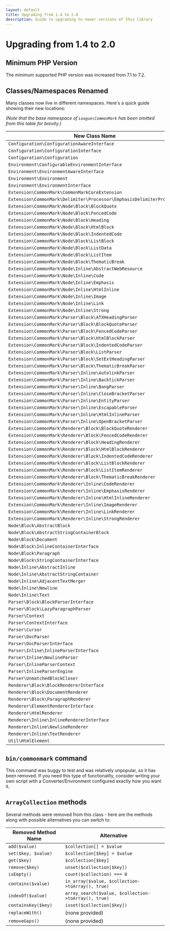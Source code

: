 ```yaml
---
layout: default
title: Upgrading from 1.4 to 2.0
description: Guide to upgrading to newer versions of this library
---
```


# Upgrading from 1.4 to 2.0

## Minimum PHP Version

The minimum supported PHP version was increased from 7.1 to 7.2.

## Classes/Namespaces Renamed

Many classes now live in different namespaces.  Here's a quick guide showing their new locations:

_(Note that the base namespace of `League\CommonMark` has been omitted from this table for brevity.)_

| New Class Name | Old Class Name |
| -------------- | -------------- |
| `Configuration\ConfigurationAwareInterface` | `Util\ConfigurationAwareInterface` |
| `Configuration\ConfigurationInterface` | `Util\ConfigurationInterface` |
| `Configuration\Configuration` | `Util\Configuration` |
| `Environment\ConfigurableEnvironmentInterface` | `ConfigurableEnvironmentInterface` |
| `Environment\EnvironmentAwareInterface` | `EnvironmentAwareInterface` |
| `Environment\Environment` | `Environment` |
| `Environment\EnvironmentInterface` | `EnvironmentInterface` |
| `Extension\CommonMark\CommonMarkCoreExtension` | `Extension\CommonMarkCoreExtension` |
| `Extension\CommonMark\Delimiter\Processor\EmphasisDelimiterProcessor` | `Delimiter\Processor\EmphasisDelimiterProcessor` |
| `Extension\CommonMark\Node\Block\BlockQuote` | `Block\Element\BlockQuote` |
| `Extension\CommonMark\Node\Block\FencedCode` | `Block\Element\FencedCode` |
| `Extension\CommonMark\Node\Block\Heading` | `Block\Element\Heading` |
| `Extension\CommonMark\Node\Block\HtmlBlock` | `Block\Element\HtmlBlock` |
| `Extension\CommonMark\Node\Block\IndentedCode` | `Block\Element\IndentedCode` |
| `Extension\CommonMark\Node\Block\ListBlock` | `Block\Element\ListBlock` |
| `Extension\CommonMark\Node\Block\ListData` | `Block\Element\ListData` |
| `Extension\CommonMark\Node\Block\ListItem` | `Block\Element\ListItem` |
| `Extension\CommonMark\Node\Block\ThematicBreak` | `Block\Element\ThematicBreak` |
| `Extension\CommonMark\Node\Inline\AbstractWebResource` | `Inline\Element\AbstractWebResource` |
| `Extension\CommonMark\Node\Inline\Code` | `Inline\Element\Code` |
| `Extension\CommonMark\Node\Inline\Emphasis` | `Inline\Element\Emphasis` |
| `Extension\CommonMark\Node\Inline\HtmlInline` | `Inline\Element\HtmlInline` |
| `Extension\CommonMark\Node\Inline\Image` | `Inline\Element\Image` |
| `Extension\CommonMark\Node\Inline\Link` | `Inline\Element\Link` |
| `Extension\CommonMark\Node\Inline\Strong` | `Inline\Element\Strong` |
| `Extension\CommonMark\Parser\Block\ATXHeadingParser` | `Block\Parser\ATXHeadingParser` |
| `Extension\CommonMark\Parser\Block\BlockQuoteParser` | `Block\Parser\BlockQuoteParser` |
| `Extension\CommonMark\Parser\Block\FencedCodeParser` | `Block\Parser\FencedCodeParser` |
| `Extension\CommonMark\Parser\Block\HtmlBlockParser` | `Block\Parser\HtmlBlockParser` |
| `Extension\CommonMark\Parser\Block\IndentedCodeParser` | `Block\Parser\IndentedCodeParser` |
| `Extension\CommonMark\Parser\Block\ListParser` | `Block\Parser\ListParser` |
| `Extension\CommonMark\Parser\Block\SetExtHeadingParser` | `Block\Parser\SetExtHeadingParser` |
| `Extension\CommonMark\Parser\Block\ThematicBreakParser` | `Block\Parser\ThematicBreakParser` |
| `Extension\CommonMark\Parser\Inline\AutolinkParser` | `Inline\Parser\AutolinkParser` |
| `Extension\CommonMark\Parser\Inline\BacktickParser` | `Inline\Parser\BacktickParser` |
| `Extension\CommonMark\Parser\Inline\BangParser` | `Inline\Parser\BangParser` |
| `Extension\CommonMark\Parser\Inline\CloseBracketParser` | `Inline\Parser\CloseBracketParser` |
| `Extension\CommonMark\Parser\Inline\EntityParser` | `Inline\Parser\EntityParser` |
| `Extension\CommonMark\Parser\Inline\EscapableParser` | `Inline\Parser\EscapableParser` |
| `Extension\CommonMark\Parser\Inline\HtmlInlineParser` | `Inline\Parser\HtmlInlineParser` |
| `Extension\CommonMark\Parser\Inline\OpenBracketParser` | `Inline\Parser\OpenBracketParser` |
| `Extension\CommonMark\Renderer\Block\BlockQuoteRenderer` | `Block\Renderer\BlockQuoteRenderer` |
| `Extension\CommonMark\Renderer\Block\FencedCodeRenderer` | `Block\Renderer\FencedCodeRenderer` |
| `Extension\CommonMark\Renderer\Block\HeadingRenderer` | `Block\Renderer\HeadingRenderer` |
| `Extension\CommonMark\Renderer\Block\HtmlBlockRenderer` | `Block\Renderer\HtmlBlockRenderer` |
| `Extension\CommonMark\Renderer\Block\IndentedCodeRenderer` | `Block\Renderer\IndentedCodeRenderer` |
| `Extension\CommonMark\Renderer\Block\ListBlockRenderer` | `Block\Renderer\ListBlockRenderer` |
| `Extension\CommonMark\Renderer\Block\ListItemRenderer` | `Block\Renderer\ListItemRenderer` |
| `Extension\CommonMark\Renderer\Block\ThematicBreakRenderer` | `Block\Renderer\ThematicBreakRenderer` |
| `Extension\CommonMark\Renderer\Inline\CodeRenderer` | `Inline\Renderer\CodeRenderer` |
| `Extension\CommonMark\Renderer\Inline\EmphasisRenderer` | `Inline\Renderer\EmphasisRenderer` |
| `Extension\CommonMark\Renderer\Inline\HtmlInlineRenderer` | `Inline\Renderer\HtmlInlineRenderer` |
| `Extension\CommonMark\Renderer\Inline\ImageRenderer` | `Inline\Renderer\ImageRenderer` |
| `Extension\CommonMark\Renderer\Inline\LinkRenderer` | `Inline\Renderer\LinkRenderer` |
| `Extension\CommonMark\Renderer\Inline\StrongRenderer` | `Inline\Renderer\StrongRenderer` |
| `Node\Block\AbstractBlock` | `Block\Element\AbstractBlock` |
| `Node\Block\AbstractStringContainerBlock` | `Block\Element\AbstractStringContainerBlock` |
| `Node\Block\Document` | `Block\Element\Document` |
| `Node\Block\InlineContainerInterface` | `Block\Element\InlineContainerInterface` |
| `Node\Block\Paragraph` | `Block\Element\Paragraph` |
| `Node\Block\StringContainerInterface` | `Block\Element\StringContainerInterface` |
| `Node\Inline\AbstractInline` | `Inline\Element\AbstractInline` |
| `Node\Inline\AbstractStringContainer` | `Inline\Element\AbstractStringContainer` |
| `Node\Inline\AdjacentTextMerger` | `Inline\AdjacentTextMerger` |
| `Node\Inline\Newline` | `Inline\Element\Newline` |
| `Node\Inline\Text` | `Inline\Element\Text` |
| `Parser\Block\BlockParserInterface` | `Block\Parser\BlockParserInterface` |
| `Parser\Block\LazyParagraphParser` | `Block\Parser\LazyParagraphParser` |
| `Parser\Context` | `Context` |
| `Parser\ContextInterface` | `ContextInterface` |
| `Parser\Cursor` | `Cursor` |
| `Parser\DocParser` | `DocParser` |
| `Parser\DocParserInterface` | `DocParserInterface` |
| `Parser\Inline\InlineParserInterface` | `Inline\Parser\InlineParserInterface` |
| `Parser\Inline\NewlineParser` | `Inline\Parser\NewlineParser` |
| `Parser\InlineParserContext` | `InlineParserContext` |
| `Parser\InlineParserEngine` | `InlineParserEngine` |
| `Parser\UnmatchedBlockCloser` | `UnmatchedBlockCloser` |
| `Renderer\Block\BlockRendererInterface` | `Block\Renderer\BlockRendererInterface` |
| `Renderer\Block\DocumentRenderer` | `Block\Renderer\DocumentRenderer` |
| `Renderer\Block\ParagraphRenderer` | `Block\Renderer\ParagraphRenderer` |
| `Renderer\ElementRendererInterface` | `ElementRendererInterface` |
| `Renderer\HtmlRenderer` | `HtmlRenderer` |
| `Renderer\Inline\InlineRendererInterface` | `Inline\Renderer\InlineRendererInterface` |
| `Renderer\Inline\NewlineRenderer` | `Inline\Renderer\NewlineRenderer` |
| `Renderer\Inline\TextRenderer` | `Inline\Renderer\TextRenderer` |
| `Util\HtmlElement` | `HtmlElement` |

## `bin/commonmark` command

This command was buggy to test and was relatively unpopular, so it has been removed. If you need this type of functionality, consider writing your own script with a Converter/Environment configured exactly how you want it.

## `ArrayCollection` methods

Several methods were removed from this class - here are the methods along with possible alternatives you can switch to:

| Removed Method Name | Alternative                                          |
| ------------------- | ---------------------------------------------------- |
| `add($value)`       | `$collection[] = $value`                             |
| `set($key, $value)` | `$collection[$key] = $value`                         |
| `get($key)`         | `$collection[$key]`                                  |
| `remove($key)`      | `unset($collection[$key])`                           |
| `isEmpty()`         | `count($collection) === 0`                           |
| `contains($value)`  | `in_array($value, $collection->toArray(), true)`     |
| `indexOf($value)`   | `array_search($value, $collection->toArray(), true)` |
| `containsKey($key)` | `isset($collection[$key])`                           |
| `replaceWith()`     | (none provided)                                      |
| `removeGaps()`      | (none provided)                                      |
